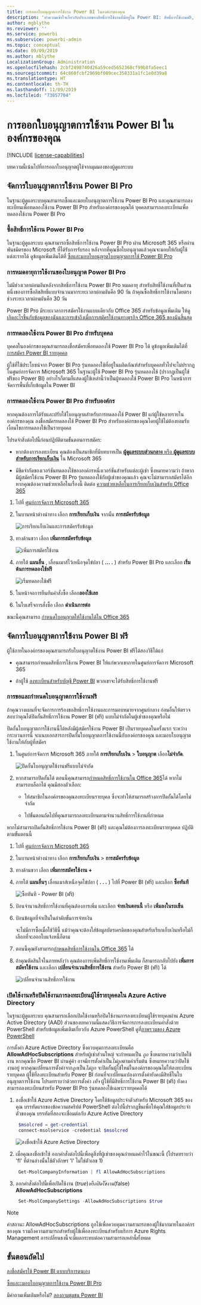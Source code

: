 ```yaml
---
title: การออกใบอนุญาตการใช้งาน Power BI ในองค์กรของคุณ
description: 'ทำความเข้าใจเกี่ยวกับประเภทของสิทธิ์การใช้งานที่มีอยู่ใน Power BI: สิทธิ์การใช้งานฟรี, Power BI Pro และ Power BI Premium'
author: mgblythe
ms.reviewer: ''
ms.service: powerbi
ms.subservice: powerbi-admin
ms.topic: conceptual
ms.date: 09/09/2019
ms.author: mblythe
LocalizationGroup: Administration
ms.openlocfilehash: 2cbf2498740d26a59ced5652368cf99b8fa5eec1
ms.sourcegitcommit: 64c860fcbf2969bf089cec358331a1fc1e0d39a8
ms.translationtype: HT
ms.contentlocale: th-TH
ms.lasthandoff: 11/09/2019
ms.locfileid: "73857704"
---
```

# <a name="power-bi-licensing-in-your-organization"></a>การออกใบอนุญาตการใช้งาน Power BI ในองค์กรของคุณ

[!INCLUDE [license-capabilities](includes/license-capabilities.md)]

บทความนี้เน้นไปที่การออกใบอนุญาตผู้ใช้จากมุมมองของผู้ดูแลระบบ

## <a name="manage-power-bi-pro-licenses"></a>จัดการใบอนุญาตการใช้งาน Power BI Pro

ในฐานะผู้ดูแลระบบคุณสามารถซื้อและมอบใบอนุญาตการใช้งาน Power BI Pro และคุณสามารถลงทะเบียนเพื่อทดลองใช้งาน Power BI Pro สำหรับองค์กรของคุณได้ บุคคลสามารถลงทะเบียนเพื่อทดลองใช้งาน Power BI Pro

### <a name="purchase-power-bi-pro-licenses"></a>ซื้อสิทธิ์การใช้งาน Power BI Pro

ในฐานะผู้ดูแลระบบ คุณสามารถซื้อสิทธิ์การใช้งาน Power BI Pro ผ่าน Microsoft 365 หรือผ่านพันธมิตรของ Microsoft ที่ได้รับการรับรอง หลังจากที่คุณซื้อใบอนุญาตแล้วคุณจะมอบให้กับผู้ใช้แต่ละรายได้ ดูข้อมูลเพิ่มเติมได้ที่ [ซื้อและมอบใบอนุญาตใบอนุญาตการใช้ Power BI Pro](service-admin-purchasing-power-bi-pro.md)

### <a name="power-bi-pro-license-expiration"></a>การหมดอายุการใช้งานของใบอนุญาต Power BI Pro

ไม่มีช่วงเวลาผ่อนผันหลังจากสิทธิ์การใช้งาน Power BI Pro หมดอายุ สำหรับสิทธิ์ใช้งานที่เป็นส่วนหนึ่งของการซื้อลิขสิทธิ์แบบจำนวนมากระยะเวลาผ่อนผันคือ 90 วัน ถ้าคุณซื้อสิทธิ์การใช้งานโดยตรง ช่วงระยะเวลาผ่อนผันคือ 30 วัน

Power BI Pro มีระยะเวลาการสมัครใช้งานแบบเดียวกับ Office 365 สำหรับข้อมูลเพิ่มเติม ให้ดู [เกิดอะไรขึ้นกับข้อมูลของฉันและการเข้าถึงเมื่อการสมัครใช้งานทางธุรกิจ Office 365 ของฉันสิ้นสุด](https://support.office.com/article/What-happens-to-my-data-and-access-when-my-Office-365-for-business-subscription-ends-4436582f-211a-45ec-b72e-33647f97d8a3)

### <a name="power-bi-pro-trial-for-individuals"></a>การทดลองใช้งาน Power BI Pro สำหรับบุคคล

บุคคลในองค์กรของคุณสามารถลงชื่อสมัครเพื่อทดลองใช้ Power BI Pro ได้ ดูข้อมูลเพิ่มเติมได้ที่ [การสมัคร Power BI รายบุคคล](service-self-service-signup-for-power-bi.md)

ผู้ใช้ที่ใช้ประโยชน์จาก Power BI Pro รุ่นทดลองใช้ที่อยู่ในผลิตภัณฑ์สำหรับบุคคลทั่วไปจะไม่ปรากฏในศูนย์การจัดการ Microsoft 365 ในฐานะผู้ใช้ Power BI Pro รุ่นทดลองใช้ (ปรากฏเป็นผู้ใช้ฟรีของ Power BI) อย่างไรก็ตามก็แสดงผู้ใช้เหล่านี้ว่าเป็นผู้ทดลองใช้ Power BI Pro ในหน้าการจัดการพื้นที่เก็บข้อมูลใน Power BI

### <a name="power-bi-pro-trial-for-organizations"></a>การทดลองใช้งาน Power BI Pro สำหรับองค์กร

หากคุณต้องการได้รับและปรับใช้ใบอนุญาตสำหรับการทดลองใช้ Power BI แก่ผู้ใช้หลายรายในองค์กรของคุณ ลงชื่อสมัครทดลองใช้ Power BI Pro สำหรับองค์กรของคุณโดยผู้ใช้ไม่ต้องยอมรับเงื่อนไขการทดลองใช้เป็นรายบุคคล

โปรดจำสิ่งต่อไปนี้ก่อนปฏิบัติตามขั้นตอนการสมัคร:

* หากต้องการลงทะเบียน คุณต้องเป็นสมาชิกที่มีบทบาทเป็น [**ผู้ดูแลระบบส่วนกลาง** หรือ **ผู้ดูแลระบบสำหรับการเรียกเก็บเงิน**](https://support.office.com/article/about-office-365-admin-roles-da585eea-f576-4f55-a1e0-87090b6aaa9d) ใน Microsoft 365

* มีขีดจำกัดของเวอร์ชันทดลองใช้ขององค์กรหนึ่งเวอร์ชันสำหรับแต่ละผู้เช่า ซึ่งหมายความว่า ถ้าหากมีผู้สมัครใช้งาน Power BI Pro รุ่นทดลองใช้กับผู้เช่าของคุณแล้ว คุณจะไม่สามารถสมัครได้อีก หากคุณต้องความช่วยเหลือในเรื่องนี้ ติดต่อ [ความช่วยเหลือในการเรียกเก็บเงินสำหรับ Office 365](https://support.office.microsoft.com/article/contact-support-for-business-products-admin-help-32a17ca7-6fa0-4870-8a8d-e25ba4ccfd4b?CorrelationId=552bbf37-214f-4202-80cb-b94240dcd671)

1. ไปที่ [ศูนย์การจัดการ Microsoft 365](https://portal.office.com/adminportal/home#/homepage)

1. ในบานหน้าต่างนำทาง เลือก **การเรียกเก็บเงิน** จากนั้น **การสมัครรับข้อมูล**

   ![การเรียกเก็บเงินและการสมัครรับข้อมูล](media/service-admin-licensing-organization/service-power-bi-pro-in-your-organization-05.png)

1. ทางด้านขวา เลือก **เพิ่มการสมัครรับข้อมูล**

   ![เพิ่มการสมัครใช้งาน](media/service-admin-licensing-organization/service-power-bi-pro-in-your-organization-06.png)

1. ภายใต้ **แผนอื่น** , เลื่อนเมาส์ไว้เหนือจุดไข่ปลา ( **... .** ) สำหรับ Power BI Pro และเลือก **เริ่มต้นการทดลองใช้ฟรี**

   ![เริ่มทดลองใช้ฟรี](media/service-admin-licensing-organization/service-power-bi-pro-in-your-organization-07.png) 

1. ในหน้าจอการยืนยันคำสั่งซื้อ เลือก**ลองใช้เลย**

1. ในใบเสร็จการสั่งซื้อ เลือก **ดำเนินการต่อ**

ขณะนี้คุณสามารถ [กำหนดใบอนุญาตให้ใช้งานได้ใน Office 365 ](https://support.office.com/article/assign-licenses-to-users-in-office-365-for-business-997596b5-4173-4627-b915-36abac6786dc)

## <a name="manage-power-bi-free-licenses"></a>จัดการใบอนุญาตการใช้งาน Power BI ฟรี

ผู้ใช้ภายในองค์กรของคุณสามารถรับใบอนุญาตใช้งาน Power BI ฟรีได้สองวิธีได้แก่

* คุณสามารถกำหนดสิทธิ์การใช้งาน Power BI ให้แก่พวกเขาภายในศูนย์การจัดการ Microsoft 365

* ถ้าผู้ใช้ [ลงทะเบียนสำหรับบัญชี Power BI](service-self-service-signup-for-power-bi.md) พวกเขาจะได้รับสิทธิ์การใช้งานฟรี

### <a name="requesting-and-assigning-free-licenses"></a>การขอและกำหนดใบอนุญาตการใช้งานฟรี

ถ้าคุณวางแผนที่จะจัดการการร้องขอสิทธิ์การใช้งานและการมอบหมายจากศูนย์กลาง ก่อนอื่นให้ตรวจสอบว่าคุณได้ปิดกั้นสิทธิ์การใช้งาน Power BI (ฟรี) แบบไม่จำกัดในผู้เช่าของคุณหรือไม่

ปิดกั้นใบอนุญาตการใช้งานนี้ได้หลังมีผู้สมัครใช้งาน Power BI เป็นรายบุคคลในครั้งแรก ระหว่างกระบวนการนี้ จะแนบเอกสารการปิดกั้นใบอนุญาตการใช้งานนี้กับองค์กรของคุณ และมอบใบอนุญาตใช้งานให้กับผู้ที่สมัคร

1. ในศูนย์การจัดการ Microsoft 365 ภายใต้ **การเรียกเก็บเงิน** > **ใบอนุญาต** เลือก**ไม่จำกัด**.

    ![ปิดกั้นใบอนุญาตใช้งานฟรีแบบไม่จำกัด](media/service-admin-licensing-organization/unlimited-licenses.png)

1. หากสามารถปิดกั้นได้ ตอนนี้คุณสามารถ[กำหนดสิทธิ์การใช้งานใน Office 365](https://support.office.com/article/assign-licenses-to-users-in-office-365-for-business-997596b5-4173-4627-b915-36abac6786dc)ได้ หากไม่สามารถบล็อกได้ คุณมีสองตัวเลือก:

    * ให้สมาชิกในองค์กรของคุณลงทะเบียนรายบุคล ซึ่งจะทำให้สามารถสร้างการปิดกั้นได้โดยไม่จำกัด

    * ไปขั้นตอนถัดไปที่คุณสามารถลงทะเบียนตามจำนวนสิทธิ์การใช้งานที่กำหนด

หากไม่สามารถปิดกั้นสิทธิ์การใช้งาน Power BI (ฟรี) และคุณไม่ต้องการลงทะเบียนรายบุคคล ปฏิบัติตามขั้นตอนนี้

1. ไปที่ [ศูนย์การจัดการ Microsoft 365](https://portal.office.com/admin/default.aspx)

1. ในบานหน้าต่างนำทาง เลือก **การเรียกเก็บเงิน** > **การสมัครรับข้อมูล**

1. ทางด้านขวา เลือก **เพิ่มการสมัครใช้งาน +**

1. ภายใต้ **แผนอื่นๆ** เลื่อนเมาส์เหนือจุดไข่ปลา ( **. . .** ) ไปที่ Power BI (ฟรี) และเลือก **ซื้อทันที**

    ![ซื้อทันที - Power BI (ฟรี)](media/service-admin-licensing-organization/buy-powerbi-free.png)

1. ป้อนจำนวนสิทธิ์การใช้งานที่คุณต้องการเพิ่ม และเลือก **จ่ายเงินตอนนี้** หรือ **เพิ่มลงในรถเข็น**

1. ป้อนข้อมูลที่จำเป็นในลำดับขั้นการจ่ายเงิน

    จะไม่มีการซื้อเมื่อใช้วิธีนี้ แม้ว่าคุณจะต้องใส่ข้อมูลบัตรเครดิตของคุณสำหรับเรียกเก็บเงินหรือไม่ก็เลือกที่จะออกใบแจ้งหนี้ก็ตาม

1. ตอนนี้คุณยังสามารถ[กำหนดสิทธิ์การใช้งานใน Office 365](https://support.office.com/article/assign-licenses-to-users-in-office-365-for-business-997596b5-4173-4627-b915-36abac6786dc) ได้

1. ถ้าคุณตัดสินใจในภายหลังว่า คุณต้องการเพิ่มสิทธิ์การใช้งานเพิ่มเติม ก็สามารถกลับไปยัง **เพิ่มการสมัครใช้งาน** และเลือก **เปลี่ยนจำนวนสิทธิ์การใช้งาน** สำหรับ Power BI (ฟรี) ได้

    ![เปลี่ยนจำนวนสิทธิ์การใช้งาน](media/service-admin-licensing-organization/change-license-quantity.png)

### <a name="enable-or-disable-individual-user-sign-up-in-azure-active-directory"></a>เปิดใช้งานหรือปิดใช้งานการลงทะเบียนผู้ใช้รายบุคคลใน Azure Active Directory

ในฐานะผู้ดูแลระบบ คุณสามารถเลือกเปิดใช้งานหรือปิดใช้งานการลงทะเบียนผู้ใช้รายบุคลผ่าน Azure Active Directory (AAD) ส่วนของบทความนี้แสดงวิธีการจัดการการลงทะเบียนคำสั่งด้วย PowerShell สำหรับข้อมูลเพิ่มเติมเกี่ยวกับ Azure PowerShell ดูที่[ภาพรวมของ Azure PowerShell](/powershell/azure/overview)

การตั้งค่า Azure Active Directory ซึ่งควบคุมการลงทะเบียนคือ **AllowAdHocSubscriptions** สำหรับผู้เช่าส่วนใหญ่ จะกำหนดเป็น *ถูก* ซึ่งหมายความว่าเปิดใช้งาน หากคุณซื้อ Power BI ผ่านคู่ค้า อาจมีการตั้งค่าเป็น*ไม่ถูก*ตามค่าเริ่มต้น ซึ่งหมายความว่าปิดใช้งานอยู่ หากคุณเปลี่ยนการตั้งค่าจาก*ถูก*เป็น*ไม่ถูก* จะปิดกั้นผู้ใช้ใหม่ในองค์กรของคุณไม่ให้ลงทะเบียนรายบุคคล ผู้ใช้ที่ลงทะเบียนสำหรับ Power BI ก่อนที่จะเปลี่ยนแปลงการตั้งค่ายังคงมีสิทธิ์ในใบอนุญาตการใช้งาน โปรดทราบว่าด้วยการตั้งค่า *เท็จ* ผู้ใช้ที่มีสิทธิ์การใช้งาน Power BI (ฟรี) ยังคงสามารถลงทะเบียนสำหรับ Power BI Pro รุ่นทดลองใช้เฉพาะรายบุคคลได้

1. ลงชื่อเข้าใช้ Azure Active Directory โดยใช้ข้อมูลประจำตัวสำหรับ Microsoft 365 ของคุณ บรรทัดแรกของข้อความสคริปต์ PowerShell ต่อไปนี้ปรากฏขึ้นเพื่อให้คุณใส่ข้อมูลประจำตัวของคุณ บรรทัดที่สองจะเชื่อมต่อกับ Azure Active Directory

    ```powershell
     $msolcred = get-credential
     connect-msolservice -credential $msolcred
    ```

   ![ลงชื่อเข้าใช้ Azure Active Directory](media/service-admin-licensing-organization/azure-ad-sign-in.png)

1. เมื่อคุณลงชื่อเข้าใช้ ออกคำสั่งต่อไปนี้เพื่อดูสิ่งที่ผู้เช่าของคุณกำหนดค่าไว้ในขณะนี้ (โปรดทราบว่า 'fl' ที่ด้านล่างนั้นใช้ตัวอักษร 'l' ไม่ใช่ตัวเลข 1)

    ```powershell
     Get-MsolCompanyInformation | fl AllowAdHocSubscriptions 
    ```
1. ออกคำสั่งต่อไปนี้เพื่อเปิดใช้งาน ($true) หรือปิดใช้งาน ($false) **AllowAdHocSubscriptions**

    ```powershell
     Set-MsolCompanySettings -AllowAdHocSubscriptions $true
    ```

> [!NOTE]
> ค่าสถานะ AllowAdHocSubscriptions ถูกใช้เพื่อควบคุมความสามารถของผู้ใช้มากมายในองค์กรของคุณ รวมถึงความสามารถสำหรับผู้ใช้เพื่อลงทะเบียนสำหรับบริการ Azure Rights Management การเปลี่ยนธงนี้จะมีผลกระทบต่อความสามารถเหล่านี้ทั้งหมด

## <a name="next-steps"></a>ขั้นตอนถัดไป

[ลงชื่อสมัครใช้ Power BI แบบบริการตนเอง](service-self-service-signup-for-power-bi.md)  

[ซื้อและะมอบใบอนุญาตการใช้งาน Power BI Pro](service-admin-purchasing-power-bi-pro.md)

มีคำถามเพิ่มเติมหรือไม่? [ลองถามชุมชน Power BI](https://community.powerbi.com/)
